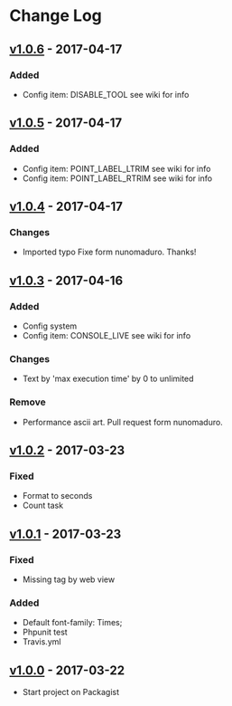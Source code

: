 # Change Log

## [v1.0.6](https://github.com/bvanhoekelen/performance/tree/v1.0.6) - 2017-04-17
### Added
- Config item: DISABLE_TOOL see wiki for info

## [v1.0.5](https://github.com/bvanhoekelen/performance/tree/v1.0.5) - 2017-04-17
### Added
- Config item: POINT_LABEL_LTRIM see wiki for info
- Config item: POINT_LABEL_RTRIM see wiki for info

## [v1.0.4](https://github.com/bvanhoekelen/performance/tree/v1.0.4) - 2017-04-17
### Changes
- Imported typo Fixe form nunomaduro. Thanks!

## [v1.0.3](https://github.com/bvanhoekelen/performance/tree/v1.0.3) - 2017-04-16
### Added
- Config system
- Config item: CONSOLE_LIVE see wiki for info

### Changes
- Text by 'max execution time' by 0 to unlimited

### Remove
- Performance ascii art. Pull request form nunomaduro.

## [v1.0.2](https://github.com/bvanhoekelen/performance/tree/v1.0.2) - 2017-03-23
### Fixed
- Format to seconds
- Count task

## [v1.0.1](https://github.com/bvanhoekelen/performance/tree/v1.0.1) - 2017-03-23
### Fixed
- Missing </div> tag by web view
### Added
- Default font-family: Times;
- Phpunit test
- Travis.yml

## [v1.0.0](https://github.com/bvanhoekelen/performance/tree/v1.0.0) - 2017-03-22
- Start project on Packagist